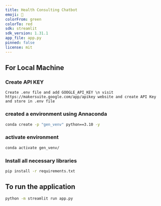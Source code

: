 ```yaml
---
title: Health Consulting Chatbot
emoji: 👀
colorFrom: green
colorTo: red
sdk: streamlit
sdk_version: 1.31.1
app_file: app.py
pinned: false
license: mit
---
```


## For Local Machine
### Create API KEY
``
Create .env file and add GOOGLE_API_KEY \n
visit https://makersuite.google.com/app/apikey website and create API Key and store in .env file
``

### created a environment using Annaconda
```Bash
conda create -p "gen_venv" python==3.10 -y
```
### activate environment
```Bash
conda activate gen_venv/
```
### Install all necessary libraries
```Bash
pip install -r requirements.txt
```
## To run the application
```bash
python -m streamlit run app.py
```

